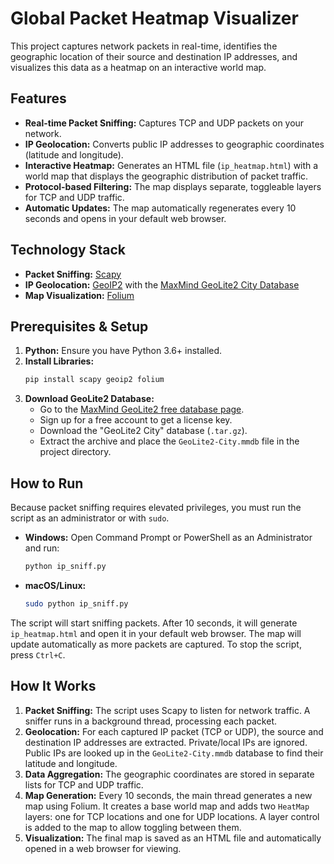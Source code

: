 # Global Packet Heatmap Visualizer

This project captures network packets in real-time, identifies the geographic location of their source and destination IP addresses, and visualizes this data as a heatmap on an interactive world map.

## Features

*   **Real-time Packet Sniffing:** Captures TCP and UDP packets on your network.
*   **IP Geolocation:** Converts public IP addresses to geographic coordinates (latitude and longitude).
*   **Interactive Heatmap:** Generates an HTML file (`ip_heatmap.html`) with a world map that displays the geographic distribution of packet traffic.
*   **Protocol-based Filtering:** The map displays separate, toggleable layers for TCP and UDP traffic.
*   **Automatic Updates:** The map automatically regenerates every 10 seconds and opens in your default web browser.

## Technology Stack

*   **Packet Sniffing:** [Scapy](https://scapy.net/)
*   **IP Geolocation:** [GeoIP2](https://pypi.org/project/geoip2/) with the [MaxMind GeoLite2 City Database](https://dev.maxmind.com/geoip/geolite2-free-geolocation-data)
*   **Map Visualization:** [Folium](https://python-visualization.github.io/folium/)

## Prerequisites & Setup

1.  **Python:** Ensure you have Python 3.6+ installed.
2.  **Install Libraries:**
    ```bash
    pip install scapy geoip2 folium
    ```
3.  **Download GeoLite2 Database:**
    *   Go to the [MaxMind GeoLite2 free database page](https://dev.maxmind.com/geoip/geolite2-free-geolocation-data).
    *   Sign up for a free account to get a license key.
    *   Download the "GeoLite2 City" database (`.tar.gz`).
    *   Extract the archive and place the `GeoLite2-City.mmdb` file in the project directory.

## How to Run

Because packet sniffing requires elevated privileges, you must run the script as an administrator or with `sudo`.

*   **Windows:** Open Command Prompt or PowerShell as an Administrator and run:
    ```bash
    python ip_sniff.py
    ```
*   **macOS/Linux:**
    ```bash
    sudo python ip_sniff.py
    ```

The script will start sniffing packets. After 10 seconds, it will generate `ip_heatmap.html` and open it in your default web browser. The map will update automatically as more packets are captured. To stop the script, press `Ctrl+C`.

## How It Works

1.  **Packet Sniffing:** The script uses Scapy to listen for network traffic. A sniffer runs in a background thread, processing each packet.
2.  **Geolocation:** For each captured IP packet (TCP or UDP), the source and destination IP addresses are extracted. Private/local IPs are ignored. Public IPs are looked up in the `GeoLite2-City.mmdb` database to find their latitude and longitude.
3.  **Data Aggregation:** The geographic coordinates are stored in separate lists for TCP and UDP traffic.
4.  **Map Generation:** Every 10 seconds, the main thread generates a new map using Folium. It creates a base world map and adds two `HeatMap` layers: one for TCP locations and one for UDP locations. A layer control is added to the map to allow toggling between them.
5.  **Visualization:** The final map is saved as an HTML file and automatically opened in a web browser for viewing.
